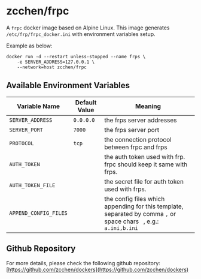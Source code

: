zcchen/frpc
=============================================

A `frpc` docker image based on Alpine Linux.
This image generates `/etc/frp/frpc_docker.ini` with environment variables setup.

Example as below:

```
docker run -d --restart unless-stopped --name frps \
    -e SERVER_ADDRESS=127.0.0.1 \
    --network=host zcchen/frpc
```

Available Environment Variables
---------------------------------------------

| Variable Name | Default Value | Meaning |
| ------------- | ------------- | ------- |
| `SERVER_ADDRESS` | `0.0.0.0` | the frps server addresses |
| `SERVER_PORT` | `7000` | the frps server port |
| `PROTOCOL` | `tcp` | the connection protocol between frpc and frps |
| `AUTH_TOKEN`  |       | the auth token used with frp. frpc should keep it same with frps. |
| `AUTH_TOKEN_FILE`  |  | the secret file for auth token used with frps. |
| `APPEND_CONFIG_FILES`  |       | the config files which appending for this template, separated by comma `,` or space chars ` `, e.g.: `a.ini,b.ini`|

Github Repository
---------------------------------------------

For more details, please check the following github repository:
[https://github.com/zcchen/dockers](https://github.com/zcchen/dockers)
